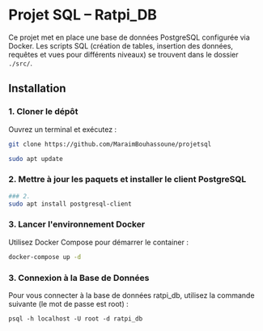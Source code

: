 # Projet SQL – Ratpi_DB

Ce projet met en place une base de données PostgreSQL configurée via Docker. Les scripts SQL (création de tables, insertion des données, requêtes et vues pour différents niveaux) se trouvent dans le dossier `./src/`.

## Installation

### 1. Cloner le dépôt

Ouvrez un terminal et exécutez :

```bash
git clone https://github.com/MaraimBouhassoune/projetsql

sudo apt update
```
### 2. Mettre à jour les paquets et installer le client PostgreSQL

```bash
### 2.
sudo apt install postgresql-client
```

### 3. Lancer l'environnement Docker
Utilisez Docker Compose pour démarrer le container :

```bash
docker-compose up -d
```

### 3. Connexion à la Base de Données
Pour vous connecter à la base de données ratpi_db, utilisez la commande suivante (le mot de passe est root) :

```
psql -h localhost -U root -d ratpi_db
```
```